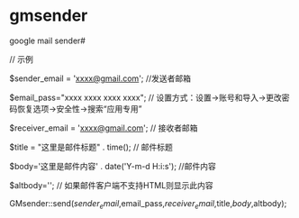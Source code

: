 # gmsender
google mail sender#

// 示例

$sender_email = 'xxxx@gmail.com';     //发送者邮箱

$email_pass="xxxx xxxx xxxx xxxx";          // 设置方式：设置->账号和导入->更改密码恢复选项->安全性->搜索“应用专用”

$receiver_email = 'xxxx@gmail.com';    // 接收者邮箱

$title = "这里是邮件标题" . time();        // 邮件标题

$body='这里是邮件内容' . date('Y-m-d H:i:s'); //邮件内容

$altbody='';    // 如果邮件客户端不支持HTML则显示此内容

GMsender::send($sender_email,$email_pass,$receiver_email,$title,$body,$altbody);


